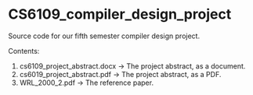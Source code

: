 # CS6109_compiler_design_project
Source code for our fifth semester compiler design project.

Contents:
1. cs6109_project_abstract.docx -> The project abstract, as a document.
2. cs6019_project_abstract.pdf -> The project abstract, as a PDF.
3. WRL_2000_2.pdf -> The reference paper.
